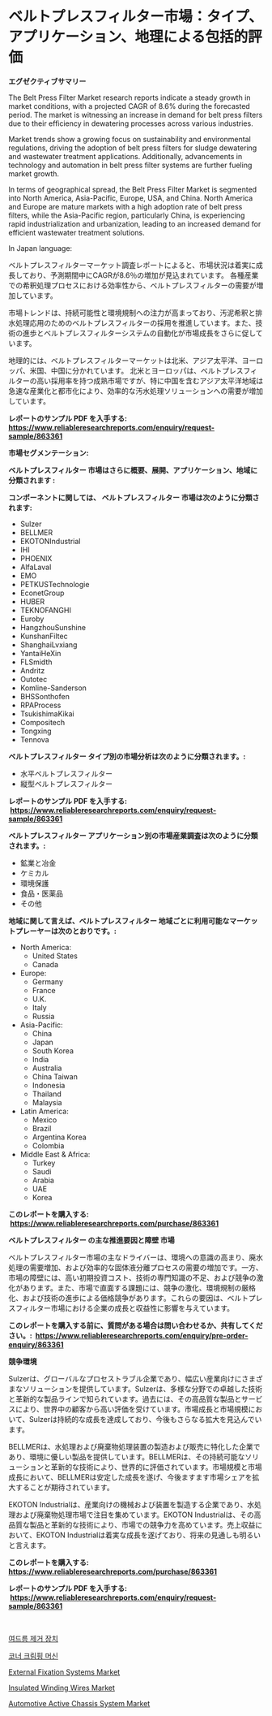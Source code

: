 <p><h1>ベルトプレスフィルター市場：タイプ、アプリケーション、地理による包括的評価</h1></p><p><strong>エグゼクティブサマリー</strong></p>
<p><p>The Belt Press Filter Market research reports indicate a steady growth in market conditions, with a projected CAGR of 8.6% during the forecasted period. The market is witnessing an increase in demand for belt press filters due to their efficiency in dewatering processes across various industries.</p><p>Market trends show a growing focus on sustainability and environmental regulations, driving the adoption of belt press filters for sludge dewatering and wastewater treatment applications. Additionally, advancements in technology and automation in belt press filter systems are further fueling market growth.</p><p>In terms of geographical spread, the Belt Press Filter Market is segmented into North America, Asia-Pacific, Europe, USA, and China. North America and Europe are mature markets with a high adoption rate of belt press filters, while the Asia-Pacific region, particularly China, is experiencing rapid industrialization and urbanization, leading to an increased demand for efficient wastewater treatment solutions.</p><p>In Japan language:</p><p>ベルトプレスフィルターマーケット調査レポートによると、市場状況は着実に成長しており、予測期間中にCAGRが8.6％の増加が見込まれています。 各種産業での希釈処理プロセスにおける効率性から、ベルトプレスフィルターの需要が増加しています。</p><p>市場トレンドは、持続可能性と環境規制への注力が高まっており、汚泥希釈と排水処理応用のためのベルトプレスフィルターの採用を推進しています。また、技術の進歩とベルトプレスフィルターシステムの自動化が市場成長をさらに促しています。</p><p>地理的には、ベルトプレスフィルターマーケットは北米、アジア太平洋、ヨーロッパ、米国、中国に分かれています。 北米とヨーロッパは、ベルトプレスフィルターの高い採用率を持つ成熟市場ですが、特に中国を含むアジア太平洋地域は急速な産業化と都市化により、効率的な汚水処理ソリューションへの需要が増加しています。</p></p>
<p><strong>レポートのサンプル PDF を入手する: <a href="https://www.reliableresearchreports.com/enquiry/request-sample/863361">https://www.reliableresearchreports.com/enquiry/request-sample/863361</a></strong></p>
<p><strong>市場セグメンテーション:</strong></p>
<p><strong> ベルトプレスフィルター 市場はさらに概要、展開、アプリケーション、地域に分類されます :</strong></p>
<p><strong>コンポーネントに関しては、 ベルトプレスフィルター 市場は次のように分類されます: &nbsp;</strong></p>
<p><ul><li>Sulzer</li><li>BELLMER</li><li>EKOTONIndustrial</li><li>IHI</li><li>PHOENIX</li><li>AlfaLaval</li><li>EMO</li><li>PETKUSTechnologie</li><li>EconetGroup</li><li>HUBER</li><li>TEKNOFANGHI</li><li>Euroby</li><li>HangzhouSunshine</li><li>KunshanFiltec</li><li>ShanghaiLvxiang</li><li>YantaiHeXin</li><li>FLSmidth</li><li>Andritz</li><li>Outotec</li><li>Komline-Sanderson</li><li>BHSSonthofen</li><li>RPAProcess</li><li>TsukishimaKikai</li><li>Compositech</li><li>Tongxing</li><li>Tennova</li></ul></p>
<p><strong> ベルトプレスフィルター タイプ別の市場分析は次のように分類されます。:</strong></p>
<p><ul><li>水平ベルトプレスフィルター</li><li>縦型ベルトプレスフィルター</li></ul></p>
<p><strong>レポートのサンプル PDF を入手する: &nbsp;<a href="https://www.reliableresearchreports.com/enquiry/request-sample/863361">https://www.reliableresearchreports.com/enquiry/request-sample/863361</a></strong></p>
<p><strong> ベルトプレスフィルター アプリケーション別の市場産業調査は次のように分類されます。:</strong></p>
<p><ul><li>鉱業と冶金</li><li>ケミカル</li><li>環境保護</li><li>食品・医薬品</li><li>その他</li></ul></p>
<p><strong>地域に関して言えば、ベルトプレスフィルター 地域ごとに利用可能なマーケットプレーヤーは次のとおりです。:</strong></p>
<p><ul>
    <li>
        North America:
        <ul>
            <li>United States</li>
            <li>Canada</li>
        </ul>
    </li>
    <li>
        Europe:
        <ul>
            <li>Germany</li>
            <li>France</li>
            <li>U.K.</li>
            <li>Italy</li>
            <li>Russia</li>
        </ul>
    </li>
    <li>
        Asia-Pacific:
        <ul>
            <li>China</li>
            <li>Japan</li>
            <li>South Korea</li>
            <li>India</li>
            <li>Australia</li>
            <li>China Taiwan</li>
            <li>Indonesia</li>
            <li>Thailand</li>
            <li>Malaysia</li>
        </ul>
    </li>
    <li>
        Latin America:
        <ul>
            <li>Mexico</li>
            <li>Brazil</li>
            <li>Argentina Korea</li>
            <li>Colombia</li>
        </ul>
    </li>
    <li>
        Middle East & Africa:
        <ul>
            <li>Turkey</li>
            <li>Saudi</li>
            <li>Arabia</li>
            <li>UAE</li>
            <li>Korea</li>
        </ul>
    </li>
    </ul></p>
<p><strong>このレポートを購入する: &nbsp;<a href="https://www.reliableresearchreports.com/purchase/863361">https://www.reliableresearchreports.com/purchase/863361</a></strong></p>
<p><strong>ベルトプレスフィルター の主な推進要因と障壁 市場</strong></p>
<p><p>ベルトプレスフィルター市場の主なドライバーは、環境への意識の高まり、廃水処理の需要増加、および効率的な固体液分離プロセスの需要の増加です。一方、市場の障壁には、高い初期投資コスト、技術の専門知識の不足、および競争の激化があります。また、市場で直面する課題には、競争の激化、環境規制の厳格化、および技術の進歩による価格競争があります。これらの要因は、ベルトプレスフィルター市場における企業の成長と収益性に影響を与えています。</p></p>
<p><strong>このレポートを購入する前に、質問がある場合は問い合わせるか、共有してください。:&nbsp; <a href="https://www.reliableresearchreports.com/enquiry/pre-order-enquiry/863361">https://www.reliableresearchreports.com/enquiry/pre-order-enquiry/863361</a></strong></p>
<p><strong>競争環境</strong></p>
<p><p>Sulzerは、グローバルなプロセストラブル企業であり、幅広い産業向けにさまざまなソリューションを提供しています。Sulzerは、多様な分野での卓越した技術と革新的な製品ラインで知られています。過去には、その高品質な製品とサービスにより、世界中の顧客から高い評価を受けています。市場成長と市場規模において、Sulzerは持続的な成長を達成しており、今後もさらなる拡大を見込んでいます。</p><p>BELLMERは、水処理および廃棄物処理装置の製造および販売に特化した企業であり、環境に優しい製品を提供しています。BELLMERは、その持続可能なソリューションと革新的な技術により、世界的に評価されています。市場規模と市場成長において、BELLMERは安定した成長を遂げ、今後ますます市場シェアを拡大することが期待されています。</p><p>EKOTON Industrialは、産業向けの機械および装置を製造する企業であり、水処理および廃棄物処理市場で注目を集めています。EKOTON Industrialは、その高品質な製品と革新的な技術により、市場での競争力を高めています。売上収益において、EKOTON Industrialは着実な成長を遂げており、将来の見通しも明るいと言えます。</p></p>
<p><strong>このレポートを購入する: &nbsp; <a href="https://www.reliableresearchreports.com/purchase/863361">https://www.reliableresearchreports.com/purchase/863361</a></strong></p>
<p><strong>レポートのサンプル PDF を入手する: &nbsp;<a href="https://www.reliableresearchreports.com/enquiry/request-sample/863361">https://www.reliableresearchreports.com/enquiry/request-sample/863361</a></strong><strong></strong></p>
<p>&nbsp;</p>
<p><p><a href="https://github.com/vsoq0zknh59/Market-Research-Report-List-1/blob/main/20470603454.md">여드름 제거 장치</a></p><p><a href="https://medium.com/@jerrodhilll68/%EC%BD%94%EB%84%88-%ED%81%AC%EB%A6%AC%ED%95%91-%EA%B8%B0%EA%B3%84-%EC%8B%9C%EC%9E%A5-%EC%9C%A0%ED%98%95-%EC%9D%91%EC%9A%A9-%EB%B0%8F-%EC%A7%80%EB%A6%AC%EC%97%90-%EB%8C%80%ED%95%9C-%ED%8F%AC%EA%B4%84%EC%A0%81-%ED%8F%89%EA%B0%80-c399dc04ed12">코너 크림핑 머신</a></p><p><a href="https://view.publitas.com/reportprime-1/external-fixation-systems-market-size-and-growth-market-segmentation-regional-and-country-breakdowns-and-market-trends-for-period-from-2024-2031/">External Fixation Systems Market</a></p><p><a href="https://issuu.com/reportprime-2/docs/insulated-winding-wires-market-size-2030.pptx">Insulated Winding Wires Market</a></p><p><a href="https://three-jumbo-f6d.notion.site/Automotive-Active-Chassis-System-Market-Research-Report-Unlocks-Analysis-on-the-Market-Financial-Sta-32e0d0bc79a848c7abe50086a614388e">Automotive Active Chassis System Market</a></p></p>